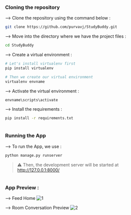 ### Cloning the repository

--> Clone the repository using the command below :
```bash
git clone https://github.com/purvavj/StudyBuddy.git

```

--> Move into the directory where we have the project files : 
```bash
cd StudyBuddy

```

--> Create a virtual environment :
```bash
# Let's install virtualenv first
pip install virtualenv

# Then we create our virtual environment
virtualenv envname

```

--> Activate the virtual environment :
```bash
envname\scripts\activate

```

--> Install the requirements :
```bash
pip install -r requirements.txt

```

#

### Running the App

--> To run the App, we use :
```bash
python manage.py runserver

```

> ⚠ Then, the development server will be started at http://127.0.0.1:8000/

#
### App Preview :
--> Feed Home
![1](https://github.com/purvavj/StudyBuddy/assets/59122511/c08c05ff-6339-40f3-b1b0-e3bafe3f5aa5)

--> Room Conversation Preview
![2](https://github.com/purvavj/StudyBuddy/assets/59122511/f0316b59-67ec-464b-a048-f0504d436b39)





